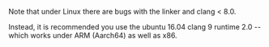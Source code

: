 Note that under Linux there are bugs with the linker and clang < 8.0.

Instead, it is recommended you use the ubuntu 16.04 clang 9 runtime 2.0 -- which works under ARM (Aarch64) as well as x86.


